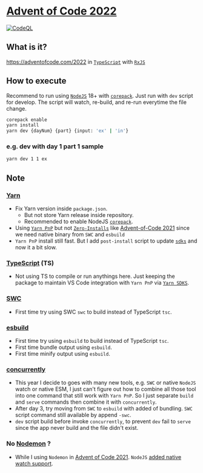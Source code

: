 # [Advent of Code 2022](https://adventofcode.com/2022)

[![CodeQL](https://github.com/iNViTiON/Advent-of-Code-2022/actions/workflows/codeql.yml/badge.svg)](https://github.com/iNViTiON/Advent-of-Code-2022/actions/workflows/codeql.yml)

## What is it?

<https://adventofcode.com/2022> in [`TypeScript`](https://www.typescriptlang.org/) with [`RxJS`](https://rxjs.dev/)

## How to execute

Recommend to run using [`NodeJS`](https://nodejs.org/en/) 18+ with [`corepack`](https://nodejs.org/api/corepack.html).
Just run with `dev` script for develop. The script will watch, re-build, and re-run everytime the file change.

```sh
corepack enable
yarn install
yarn dev {dayNum} {part} {input: 'ex' | 'in'}
```

### e.g. dev with day 1 part 1 sample

```sh
yarn dev 1 1 ex
```

## Note

### [Yarn](https://yarnpkg.com/)
- Fix Yarn version inside `package.json`.
  - But not store Yarn release inside repository.
  - Recommended to enable NodeJS [`corepack`](https://nodejs.org/api/corepack.html).
- Using [`Yarn PnP`](https://yarnpkg.com/features/pnp) but not [`Zero-Installs`](https://yarnpkg.com/features/zero-installs) like [Advent-of-Code 2021](https://github.com/iNViTiON/Advent-of-Code-2021) since we need native binary from `SWC` and `esbuild`
- `Yarn PnP` install still fast. But I add `post-install` script to update [`sdks`](https://yarnpkg.com/getting-started/editor-sdks) and now it a bit slow.

### [TypeScript](https://www.typescriptlang.org/) (TS)
- Not using TS to compile or run anythings here. Just keeping the package to maintain VS Code integration with `Yarn PnP` via [`Yarn SDKS`](https://yarnpkg.com/getting-started/editor-sdks).

### [SWC](https://swc.rs/)
- First time try using SWC `swc` to build instead of TypeScript `tsc`.

### [esbuild](https://esbuild.github.io/)
- First time try using `esbuild` to build instead of TypeScript `tsc`.
- First time bundle output using `esbuild`.
- First time minify output using `esbuild`.

### [concurrently](https://www.npmjs.com/package/concurrently)
- This year I decide to goes with many new tools, e.g. `SWC` or native `NodeJS` watch or native ESM, I just can't figure out how to combine all those tool into one command that still work with `Yarn PnP`. So I just separate `build` and `serve` commands then combine it with `concurrently`.
- After day 3, try moving from `SWC` to `esbuild` with added of bundling. `SWC` script command still available by append `-swc`.
- `dev` script build before invoke `concurrently`, to prevent `dev` fail to `serve` since the app never build and the file didn't exist.

### No [Nodemon](https://nodemon.io/) ?
- While I using `Nodemon` in [Advent of Code 2021](https://github.com/iNViTiON/Advent-of-Code-2021). `NodeJS` [added native watch support](https://github.com/nodejs/node/pull/44366).
